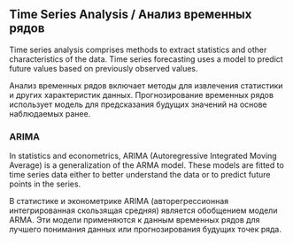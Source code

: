 ## Time Series Analysis / Анализ временных рядов  

Time series analysis comprises methods to extract statistics and other characteristics of the data. Time series forecasting uses a model to predict future values based on previously observed values.

Анализ временных рядов включает методы для извлечения статистики и других характеристик данных. Прогнозирование временных рядов использует модель для предсказания будущих значений на основе наблюдаемых ранее.

### ARIMA

In statistics and econometrics, ARIMA (Autoregressive Integrated Moving Average) is a generalization of the ARMA model. These models are fitted to time series data either to better understand the data or to predict future points in the series.

В статистике и эконометрике ARIMA (авторегрессионная интегрированная скользящая средняя) является обобщением модели ARMA. Эти модели применяются к данным временных рядов для лучшего понимания данных или прогнозирования будущих точек ряда.